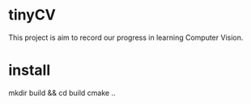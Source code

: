 # tinyCV
  This project is aim to record our progress in learning  Computer Vision.

# install 
  mkdir build && cd build
  cmake ..
  
